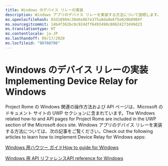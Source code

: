 ```yaml
---
title: Windows のデバイス リレーの実装
description: Windows アプリのデバイス リレーを実装する方法について説明します。
ms.openlocfilehash: 03d18904c30e6e867e375a8da8e6f5e020b8989f
ms.sourcegitcommit: 14b4f362bc0c924dff6493490c80624273d49d23
ms.translationtype: HT
ms.contentlocale: ja-JP
ms.lasthandoff: 09/17/2020
ms.locfileid: "90760796"
---
```

# <a name="implementing-device-relay-for-windows"></a><span data-ttu-id="42aa8-103">Windows のデバイス リレーの実装</span><span class="sxs-lookup"><span data-stu-id="42aa8-103">Implementing Device Relay for Windows</span></span>

<span data-ttu-id="42aa8-104">Project Rome の Windows 関連の操作方法および API ページは、Microsoft のドキュメント サイトの UWP セクションに含まれています。</span><span class="sxs-lookup"><span data-stu-id="42aa8-104">The Windows related how-to and API pages for Project Rome are included in the UWP section of the Microsoft docs site.</span></span> <span data-ttu-id="42aa8-105">Windows アプリのデバイス リレーを実装する方法については、次の記事をご覧ください。</span><span class="sxs-lookup"><span data-stu-id="42aa8-105">Check out the following articles to learn how to implement Device Relay for Windows apps:</span></span>

[<span data-ttu-id="42aa8-106">Windows 用ハウツー ガイド</span><span class="sxs-lookup"><span data-stu-id="42aa8-106">How to guide for Windows</span></span>](https://docs.microsoft.com/windows/uwp/launch-resume/connected-apps-and-devices)

[<span data-ttu-id="42aa8-107">Windows 用 API リファレンス</span><span class="sxs-lookup"><span data-stu-id="42aa8-107">API reference for Windows</span></span>](https://docs.microsoft.com/uwp/api/Windows.System.RemoteSystems)